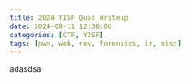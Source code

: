 ```yaml
---
title: 2024 YISF Qual Writeup
date: 2024-08-11 12:30:00
categories: [CTF, YISF]
tags: [pwn, web, rev, forensics, ir, misc]
---
```


adasdsa
